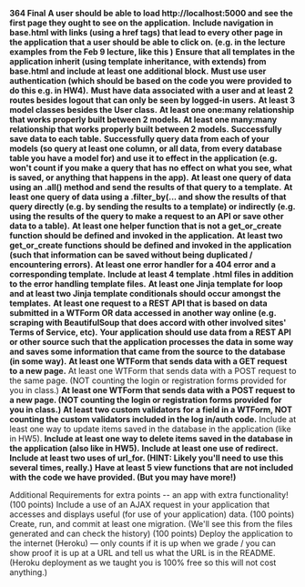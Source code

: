 **364 Final**
**A user should be able to load http://localhost:5000 and see the first page they ought to see on the application.**
**Include navigation in base.html with links (using a href tags) that lead to every other page in the application that a user should be able to click on. (e.g. in the lecture examples from the Feb 9 lecture, like this )**
**Ensure that all templates in the application inherit (using template inheritance, with extends) from base.html and include at least one additional block.**
**Must use user authentication (which should be based on the code you were provided to do this e.g. in HW4).**
**Must have data associated with a user and at least 2 routes besides logout that can only be seen by logged-in users.**
**At least 3 model classes besides the User class.**
**At least one one:many relationship that works properly built between 2 models.**
**At least one many:many relationship that works properly built between 2 models.**
**Successfully save data to each table.**
**Successfully query data from each of your models (so query at least one column, or all data, from every database table you have a model for) and use it to effect in the application (e.g. won't count if you make a query that has no effect on what you see, what is saved, or anything that happens in the app).**
**At least one query of data using an .all() method and send the results of that query to a template.**
**At least one query of data using a .filter_by(... and show the results of that query directly (e.g. by sending the results to a template) or indirectly (e.g. using the results of the query to make a request to an API or save other data to a table).**
**At least one helper function that is not a get_or_create function should be defined and invoked in the application.**
**At least two get_or_create functions should be defined and invoked in the application (such that information can be saved without being duplicated / encountering errors).**
**At least one error handler for a 404 error and a corresponding template.**
**Include at least 4 template .html files in addition to the error handling template files.**
**At least one Jinja template for loop and at least two Jinja template conditionals should occur amongst the templates.**
**At least one request to a REST API that is based on data submitted in a WTForm OR data accessed in another way online (e.g. scraping with BeautifulSoup that does accord with other involved sites' Terms of Service, etc).**
**Your application should use data from a REST API or other source such that the application processes the data in some way and saves some information that came from the source to the database (in some way).**
**At least one WTForm that sends data with a GET request to a new page.**
At least one WTForm that sends data with a POST request to the same page. (NOT counting the login or registration forms provided for you in class.)
**At least one WTForm that sends data with a POST request to a new page. (NOT counting the login or registration forms provided for you in class.)**
**At least two custom validators for a field in a WTForm, NOT counting the custom validators included in the log in/auth code.**
Include at least one way to update items saved in the database in the application (like in HW5).
**Include at least one way to delete items saved in the database in the application (also like in HW5).**
**Include at least one use of redirect.**
**Include at least two uses of url_for. (HINT: Likely you'll need to use this several times, really.)**
**Have at least 5 view functions that are not included with the code we have provided. (But you may have more!)**

Additional Requirements for extra points -- an app with extra functionality!
(100 points) Include a use of an AJAX request in your application that accesses and displays useful (for use of your application) data.
(100 points) Create, run, and commit at least one migration. (We'll see this from the files generated and can check the history)
(100 points) Deploy the application to the internet (Heroku) — only counts if it is up when we grade / you can show proof it is up at a URL and tell us what the URL is in the README. (Heroku deployment as we taught you is 100% free so this will not cost anything.)
